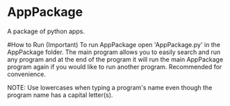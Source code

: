 # AppPackage
A package of python apps.

#How to Run (Important)
To run AppPackage open 'AppPackage.py' in the AppPackage folder. The main program allows you to easily search and run any program and at the end of the program it will run the main AppPackage program again if you would like to run another program. Recommended for convenience.

NOTE: Use lowercases when typing a program's name even though the program name has a capital letter(s).
